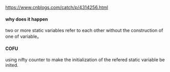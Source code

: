 https://www.cnblogs.com/catch/p/4314256.html

#### why does it happen
two or more static variables refer to each other without the construction of one of variable。


#### COFU
using nifty counter to make the initialization of the refered static variable be inited.
